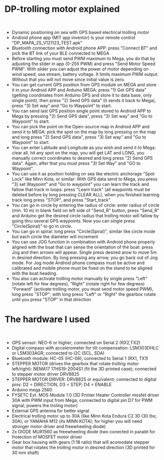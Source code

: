 # DP-trolling motor explained
<br>

- Dynamic positioning on sea with GPS based electrical trolling motor
- Android phone app (MIT app inventor) is your remote control "DP_MAPA_2S_V121123_TEST.apk"
- Bluetooth connection with Android phone APP: press "Connect BT" and pick the BT link of your BLE connected to MEGA
- Before starting you must send PWM maximum to Mega, you do that by adjusting the slider in app (0-255 PWM) and press "Send Motor Speed PWM". With slider you can adjust the power of motor depending on wind speed, sea stream, battery voltage. It limits maximum PWM output. Without that you will not move since initial value is zero.
- You can get current GPS position from GPS module on MEGA and store it in your Android APP and Arduino MEGA: press "1) Get GPS data" (getting coordinates from Arduino GPS and store it to data base, only single point), then press "2) Send GPS data" (it sends it back to Mega), press "3) Set way" and "Go to Waypoint" to start. 
- You can send last GPS position single point stored to Android APP to Mega by pressing "2) Send GPS data", press "3) Set way" and "Go to Waypoint" to start. 
- You can pick the point on the Open-source map in Android APP and send it to MEGA: pick the spot on the map by long pressing on the map and long press "2) Send GPS data", press "3) Set way" and "Go to Waypoint" to start. 
- You can enter Latitude and Longitude as you wish and send it to Mega: clear all, hit any spot on the map, you will get LAT and LONG, you manually correct coordinates to desired and long press "2) Send GPS data". Again, after that you must press "3) Set Way" and "GO to Waypoint".
- You can use it as position holding on sea like electric anchorage "Spot Lock" like Minn Kota, or similar: With GPS data send to Mega, you press "3) set Waypoint" and  "Go to waypoint"
you can learn the track and fallow that track in loops: press "Learn track" (all waypoints must be deleted before by long pressing CLEAR ALL), when you finished learning track long press "STOP", and press "Start_track". 
- You can go in circle by entering the radius of circle: enter radius of circle (min. 10 m) in blank field on left side of "Send_R" button, press "Send_R" and Arduino get the desired circle radius that trolling motor will fallow by going thru several GPS waypoints. Now you can single press "Circle(Spiral)" to go in circle.
- You can go in spiral: long press "Circle(Spiral)", similar like circle mode but each circle the diameter will increment
- You can use JOG function in combination with Android phone properly aligned with the boat that can sense the orientation of the boat: press Jog and then arrows will appear. Single press desired arow to move 5m in desired direction. By long pressing any arrow, you go back out of Jog mode. For Jog mode Android phone compass must be active and calibrated and mobile phone must be fixed on the stand to be aligned with the boat heading. 
- You also can activate trolling motor manually by single press "Left" (rotate left for few degrees), "Right" (rotate right for few degrees) "Forward" (activate trolling motor, you must send motor speed PWM), long press "STOP"; with long press "Left" or "Right" the gearbox rotate until you press "STOP" in that direction

 
# The hardware I used
<br>

- GPS sensor: NEO-6 or higher; connected on Serial 2 (RX2,TX2)
- Digital compass with accelerometer for tilt compensation: LSM303DHLC or LSM303AGR; connected to I2C (SCL, SDA) 
- Bluetooth module: HC-05 (HC-06); connected to Serial 1 (RX1, TX1) 
- STEPPER MOTOR (drives the gearbox that rotate trolling motor left/right): NEMA17 17HS19-2004S1 (fit the 3D printed case); connected to stepper motor driver DRV8825
- STEPPER MOTOR DRIVER: DRV8825 or equivalent; connected to digital pins: D2 = DIRECTION, D3 = STEP; D4 = ENABLE
- Arduino mega 2560 
- FYSETC Ext. MOS Module 1.0 (3D Printer Heater Controller mosfet driver 30A with PWM input from Mega; connected to digital pin D7 for PWM signal; powers the troling motor)
- External GPS antenna for better signal
- Electrical trolling motor up to 30A (like Minn Kota Endura C2 30 (30 lbs; 30A), or YAMAHA M12 (its MINN KOTA); for higher you will need stronger motor driver and freewheeling diode)
- 2x DIODE MUR1560 as freewheeling diode (two conected in paralel for frotection of MOSFET motor driver
- Gear box hausing with gears (1:18 ratio) that will acomodate stepper motor that rotates the trolling motor in desired direction (3D printed for 30 mm shaft)

